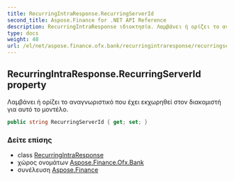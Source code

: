 ```yaml
---
title: RecurringIntraResponse.RecurringServerId
second_title: Aspose.Finance for .NET API Reference
description: RecurringIntraResponse ιδιοκτησία. Λαμβάνει ή ορίζει το αναγνωριστικό που έχει εκχωρηθεί στον διακομιστή για αυτό το μοντέλο.
type: docs
weight: 40
url: /el/net/aspose.finance.ofx.bank/recurringintraresponse/recurringserverid/
---
```

## RecurringIntraResponse.RecurringServerId property

Λαμβάνει ή ορίζει το αναγνωριστικό που έχει εκχωρηθεί στον διακομιστή για αυτό το μοντέλο.

```csharp
public string RecurringServerId { get; set; }
```

### Δείτε επίσης

* class [RecurringIntraResponse](../)
* χώρος ονομάτων [Aspose.Finance.Ofx.Bank](../../recurringintraresponse/)
* συνέλευση [Aspose.Finance](../../../)


